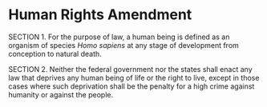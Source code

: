 # Human Rights Amendment

SECTION 1. For the purpose of law, a human being is defined as an organism of species _Homo sapiens_ at any stage of development from conception to natural death.

SECTION 2. Neither the federal government nor the states shall enact any law that deprives any human being of life or the right to live, except in those cases where such deprivation shall be the penalty for a high crime against humanity or against the people.
